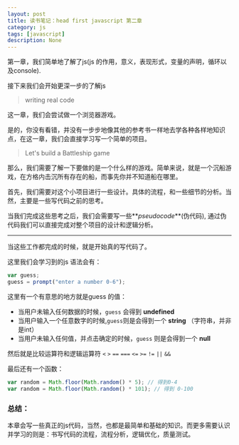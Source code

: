 ```yaml
---
layout: post
title: 读书笔记：head first javascript 第二章
category: js
tags: [javascript]
description: None
---
```


第一章，我们简单地了解了js(js 的作用，意义，表现形式，变量的声明，循环以及console).

接下来我们会开始更深一步的了解js

> writing real code

这一章，我们会尝试做一个浏览器游戏。

是的，你没有看错，并没有一步步地像其他的参考书一样地去学各种各样地知识点，在这一章，我们会直接学习写一个简单的项目。

> Let's build a Battleship game

那么，我们需要了解一下要做的是一个什么样的游戏。简单来说，就是一个沉船游戏，在方格内击沉所有存在的船，而事先你并不知道船在哪里。

首先，我们需要对这个小项目进行一些设计。具体的流程，和一些细节的分析。当然，主要是一些写代码之前的思考。

当我们完成这些思考之后，我们会需要写一些**_pseudocode_**(伪代码), 通过伪代码我们可以直接完成对整个项目的设计和逻辑分析。

---

当这些工作都完成的时候，就是开始真的写代码了。

这里我们会学习到的js 语法会有：

````javascript
var guess;
guess = prompt("enter a number 0-6");
````

这里有一个有意思的地方就是guess 的值：

+ 当用户未输入任何数据的时候，`guess` 会得到 **undefined** 
+ 当用户输入一个任意数字的时候,`guess`则是会得到一个 **string** （字符串，并非是int）
+ 当用户未输入任何值，并点击确定的时候，`guess` 则是会得到一个 **null** 

然后就是比较运算符和逻辑运算符 `<` `>` `==` `===` `<=` `>=` `!=` `||` `&&` 

最后还有一个函数：

````javascript
var random = Math.floor(Math.random() * 5); // 得到0-4
var random = Math.floor(Math.random() * 101); // 得到 0-100
````



### 总结：

本章会写一些真正的js代码，当然，也都是最简单和基础的知识。而更多需要认识并学习的则是：书写代码的流程，流程分析，逻辑优化，质量测试。





